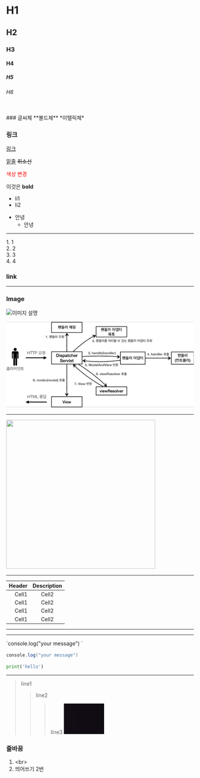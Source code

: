 <!-- Heading -->
# H1
## H2
### H3
#### H4
##### H5
###### H6  
<br>
### 글씨체 
**볼드체**
*이탤릭체*

### 링크
[링크](www.naver.com)


<u>밑줄</u>
<del>취소선</del>



<!-- 글꼴색 -->
<span style="color:red">색상 변경</span>

<!-- List -->
이것은 **bold**
* li1
* li2
+ 안녕
  + 안녕
    

<hr>
1. 1<br>
2. 2<br>
3. 3<br>
4. 4

### link
<hr>

### Image 
![이미지 설명](https://avatars.githubusercontent.com/u/119658914?v=4)

![MVC구조](/image/SpringMVC구조.png)
<hr>
<img src="https://avatars.githubusercontent.com/u/119658914?v=4" width="400" height="400">
<hr>

<!-- Table -->
|Header|Description|
|--:|:--:|
|Cell1|Cell2|
|Cell1|Cell2|
|Cell1|Cell2|
|Cell1|Cell2|
<!-- Table -->

<hr>
<!-- Table -->

<hr>
<!-- Code -->
`console.log("your message")
`
<!-- 해당하는 언어를 작성 -->

 ```java
console.log("your message")
```
```python
print('hello')
```
<hr>



> line1
> >line2
> > >line3
![검은색 화면](../image/2.png)

### 줄바꿈
1. \<br>
2. 띄어쓰기 2번